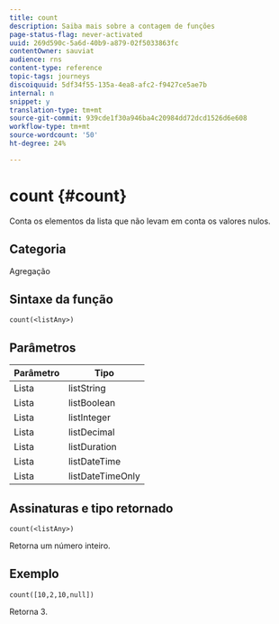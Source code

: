 ```yaml
---
title: count
description: Saiba mais sobre a contagem de funções
page-status-flag: never-activated
uuid: 269d590c-5a6d-40b9-a879-02f5033863fc
contentOwner: sauviat
audience: rns
content-type: reference
topic-tags: journeys
discoiquuid: 5df34f55-135a-4ea8-afc2-f9427ce5ae7b
internal: n
snippet: y
translation-type: tm+mt
source-git-commit: 939cde1f30a946ba4c20984dd72dcd1526d6e608
workflow-type: tm+mt
source-wordcount: '50'
ht-degree: 24%

---
```



# count {#count}

Conta os elementos da lista que não levam em conta os valores nulos.

## Categoria

Agregação

## Sintaxe da função

`count(<listAny>)`

## Parâmetros

| Parâmetro | Tipo |
|-----------|------------------|
| Lista | listString |
| Lista | listBoolean |
| Lista | listInteger |
| Lista | listDecimal |
| Lista | listDuration |
| Lista | listDateTime |
| Lista | listDateTimeOnly |

## Assinaturas e tipo retornado

`count(<listAny>)`

Retorna um número inteiro.

## Exemplo

`count([10,2,10,null])`

Retorna 3.

